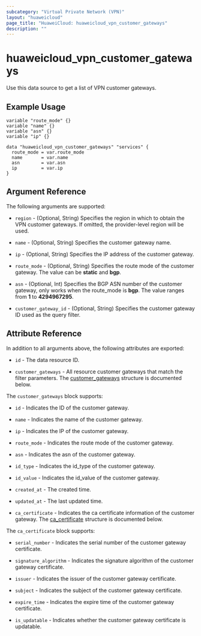 ```yaml
---
subcategory: "Virtual Private Network (VPN)"
layout: "huaweicloud"
page_title: "HuaweiCloud: huaweicloud_vpn_customer_gateways"
description: ""
---
```


# huaweicloud_vpn_customer_gateways

Use this data source to get a list of VPN customer gateways.

## Example Usage

```hcl
variable "route_mode" {}
variable "name" {}
variable "asn" {}
variable "ip" {}

data "huaweicloud_vpn_customer_gateways" "services" {
  route_mode = var.route_mode
  name       = var.name
  asn        = var.asn
  ip         = var.ip
}
```

## Argument Reference

The following arguments are supported:

* `region` - (Optional, String) Specifies the region in which to obtain the VPN customer gateways.
  If omitted, the provider-level region will be used.

* `name` - (Optional, String) Specifies the customer gateway name.

* `ip` - (Optional, String) Specifies the IP address of the customer gateway.

* `route_mode` - (Optional, String) Specifies the route mode of the customer gateway. The value can be **static** and **bgp**.

* `asn` - (Optional, Int) Specifies the BGP ASN number of the customer gateway, only works when the route_mode is
  **bgp**. The value ranges from **1** to **4294967295**.

* `customer_gateway_id` - (Optional, String) Specifies the customer gateway ID used as the query filter.

## Attribute Reference

In addition to all arguments above, the following attributes are exported:

* `id` - The data resource ID.

* `customer_gateways` - All resource customer gateways that match the filter parameters.
  The [customer_gateways](#customer_Gateways) structure is documented below.

<a name="customer_Gateways"></a>
The `customer_gateways` block supports:

* `id` - Indicates the ID of the customer gateway.

* `name` - Indicates the name of the customer gateway.

* `ip` - Indicates the IP of the customer gateway.

* `route_mode` - Indicates the route mode of the customer gateway.

* `asn` - Indicates the asn of the customer gateway.

* `id_type` - Indicates the id_type of the customer gateway.

* `id_value` - Indicates the id_value of the customer gateway.

* `created_at` - The created time.

* `updated_at` - The last updated time.

* `ca_certificate` - Indicates the ca certificate information of the customer gateway.
  The [ca_certificate](#ca_Certificate) structure is documented below.

<a name="ca_Certificate"></a>
The `ca_certificate` block supports:

* `serial_number` - Indicates the serial number of the customer gateway certificate.

* `signature_algorithm` - Indicates the signature algorithm of the customer gateway certificate.

* `issuer` - Indicates the issuer of the customer gateway certificate.

* `subject` - Indicates the subject of the customer gateway certificate.

* `expire_time` - Indicates the expire time of the customer gateway certificate.

* `is_updatable` - Indicates whether the customer gateway certificate is updatable.
